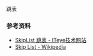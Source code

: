 跳表


### 参考资料

* [SkipList 跳表 - ITeye技术网站](http://kenby.iteye.com/blog/1187303)
* [Skip List - Wikipedia](https://en.wikipedia.org/wiki/Skip_list)
